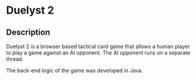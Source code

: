 # Duelyst 2

## Description
Duelyst 2 is a browser based tactical card game that allows a human player to play a game against an AI opponent. The AI opponent runs on a separate thread.

The back-end logic of the game was developed in Java.
